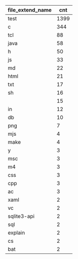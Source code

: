 | file_extend_name | cnt  |
|------------------|------|
| test             | 1399 |
| c                | 344  |
| tcl              | 88   |
| java             | 58   |
| h                | 50   |
| js               | 33   |
| md               | 22   |
| html             | 21   |
| txt              | 17   |
| sh               | 16   |
|                  | 15   |
| in               | 12   |
| db               | 10   |
| png              | 7    |
| mjs              | 4    |
| make             | 4    |
| y                | 3    |
| msc              | 3    |
| m4               | 3    |
| css              | 3    |
| cpp              | 3    |
| ac               | 3    |
| xaml             | 2    |
| vc               | 2    |
| sqlite3-api      | 2    |
| sql              | 2    |
| explain          | 2    |
| cs               | 2    |
| bat              | 2    |
